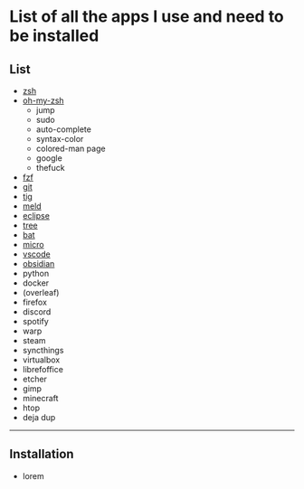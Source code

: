 # List of all the apps I use and need to be installed

## List

- [zsh](link)
- [oh-my-zsh](link)
  - jump
  - sudo
  - auto-complete
  - syntax-color
  - colored-man page
  - google
  - thefuck
- [fzf](link)
- [git](link)
- [tig](link)
- [meld](link)
- [eclipse](link)
- [tree](link)
- [bat](link)
- [micro](link)
- [vscode](link)
- [obsidian](link)
- python
- docker
- (overleaf)
- firefox
- discord
- spotify
- warp
- steam
- syncthings
- virtualbox
- librefoffice
- etcher
- gimp
- minecraft
- htop
- deja dup
---

## Installation

- lorem
